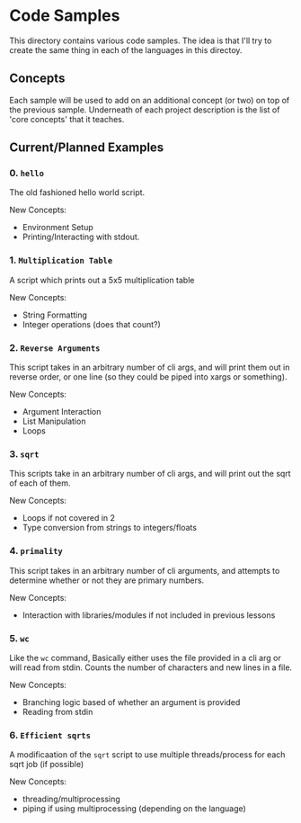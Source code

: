 # Code Samples
This directory contains various code samples. The idea is that I'll try to create the same thing in each of the languages in this directoy.

## Concepts
Each sample will be used to add on an additional concept (or two) on top of the previous sample. Underneath of each project description is the list of 'core concepts' that it teaches.

## Current/Planned Examples
### 0. `hello`

The old fashioned hello world script.

New Concepts:
* Environment Setup
* Printing/Interacting with stdout.

### 1. `Multiplication Table`

A script which prints out a 5x5 multiplication table

New Concepts:
* String Formatting
* Integer operations (does that count?)

### 2. `Reverse Arguments`

This script takes in an arbitrary number of cli args, and will print them out in reverse order, or one line (so they could be piped into xargs or something).

New Concepts:
* Argument Interaction
* List Manipulation
* Loops

### 3. `sqrt`

This scripts take in an arbitrary number of cli args, and will print out the sqrt of each of them.

New Concepts:
* Loops if not covered in 2
* Type conversion from strings to integers/floats

### 4. `primality`

This script takes in an arbitrary number of cli arguments, and attempts to determine whether or not they are primary numbers.

New Concepts:
* Interaction with libraries/modules if not included in previous lessons

### 5. `wc`

Like the `wc` command, Basically either uses the file provided in a cli arg or will read from stdin. Counts the number of characters and new lines in a file.

New Concepts:
* Branching logic based of whether an argument is provided
* Reading from stdin 

### 6. `Efficient sqrts`

A modificaation of the `sqrt` script to use multiple threads/process for each sqrt job (if possible)

New Concepts:
* threading/multiprocessing
* piping if using multiprocessing (depending on the language)
